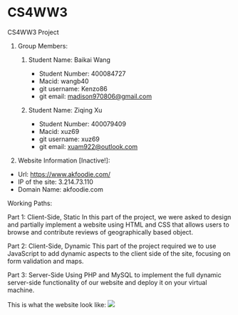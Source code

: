 # CS4WW3
CS4WW3 Project

1. Group Members:
    1. Student Name: Baikai Wang
        - Student Number: 400084727
        - Macid: wangb40
        - git username: Kenzo86
        - git email: madison970806@gmail.com

    2. Student Name: Ziqing Xu
        - Student Number: 400079409
        - Macid: xuz69
        - git username: xuz69
        - git email: xuam922@outlook.com


2. Website Information [Inactive!]:
- Url: https://www.akfoodie.com/
- IP of the site: 3.214.73.110
- Domain Name: akfoodie.com

Working Paths:

Part 1: Client-Side, Static
In this part of the project, we were asked to design and partially implement a website using HTML and CSS that allows users to browse and contribute reviews of geographically based object.

Part 2: Client-Side, Dynamic
This part of the project required we to use JavaScript to add dynamic aspects to the client side of the site, focusing on form validation and maps.

Part 3: Server-Side
Using PHP and MySQL to implement the full dynamic server-side functionality of our website and deploy it on your virtual machine.

This is what the website look like:
![](AKFoodie.png)

